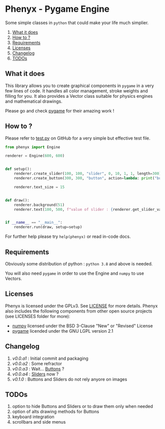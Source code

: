# Phenyx - Pygame Engine

Some simple classes in ``python`` that could make your life much simplier.

1. [What it does](#what-it-does)
2. [How to ?](#how-to-)
3. [Requirements](#requirements)
4. [Licenses](#licenses)
5. [Changelog](#changelog)
6. [TODOs](#todos)

## What it does
This library allows you to create graphical components in ``pygame`` in a very few lines of code. It handles all color management, stroke weights and filling for you. It also provides a Vector class suitable for physics engines and mathematical drawings.

Please go and check [pygame](https://github.com/pygame/pygame.git) for their amazing work !

## How to ?
Please refer to [test.py](examples/test.py) on GitHub for a very simple but effective test file.
```python
from phenyx import Engine

renderer = Engine(600, 600)


def setup():
    renderer.create_slider(100, 100, "slider", 0, 10, 1, 1, length=300)
    renderer.create_button(300, 300, "button", action=lambda: print("button pressed"))

    renderer.text_size = 15


def draw():
    renderer.background(51)
    renderer.text(100, 500, f"value of slider : {renderer.get_slider_value('slider')}")


if __name__ == "__main__":
    renderer.run(draw, setup=setup)
```
For further help please try ``help(phenyx)`` or read in-code docs.

## Requirements
Obviously some distribution of python : ``python 3.8`` and above is needed.

You will also need ``pygame`` in order to use the Engine and ``numpy`` to use Vectors.

## Licenses
Phenyx is licensed under the GPLv3. See [LICENSE](LICENSE.txt) for more details. Phenyx also includes the following components from other open source projects (see LICENSES folder for more):
* [numpy](https://numpy.org/) licensed under the BSD 3-Clause "New" or "Revised" License
* [pygame](https://www.pygame.org/) licended under the GNU LGPL version 2.1

## Changelog
1. *v0.0.a1* : Initial commit and packaging
2. *v0.0.a2* : Some refractor
3. *v0.0.a3* : Wait... [Buttons](pygame_engine/engine.py) ?
4. *v0.0.a4* : [Sliders](pygame_engine/engine.py) now ?
5. *v0.1.0* : Buttons and Sliders do not rely anyore on images

## TODOs
1. option to hide Buttons and Sliders or to draw them only when needed
2. option of alts drawing methods for Buttons
3. keyboard integration
4. scrollbars and side menus

